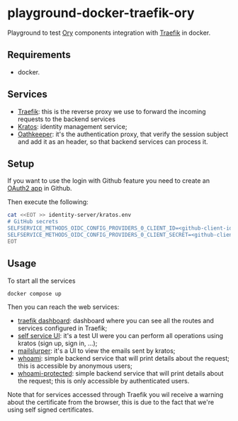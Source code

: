 # playground-docker-traefik-ory

Playground to test [Ory](https://www.ory.sh/) components integration with
[Traefik](https://traefik.io/) in docker.

## Requirements

* docker.

## Services

* [Traefik](https://traefik.io/): this is the reverse proxy we use to forward
  the incoming requests to the backend services
* [Kratos](https://www.ory.sh/kratos/): identity management service;
* [Oathkeeper](https://www.ory.sh/oathkeeper/): it's the authentication proxy,
  that verify the session subject and add it as an header, so that backend
  services can process it.

## Setup

If you want to use the login with Github feature you need to create an
[OAuth2 app](https://www.ory.sh/docs/guides/social-signin/github) in Github.

Then execute the following:

```sh
cat <<EOT >> identity-server/kratos.env
# GitHub secrets
SELFSERVICE_METHODS_OIDC_CONFIG_PROVIDERS_0_CLIENT_ID=<github-client-id>
SELFSERVICE_METHODS_OIDC_CONFIG_PROVIDERS_0_CLIENT_SECRET=<github-client-secret>
EOT
```

## Usage

To start all the services

```bash
docker compose up
```

Then you can reach the web services:

* [traefik dashboard](https://localhost): dashboard where you can see all the
  routes and services configured in Traefik;
* [self service UI](https://localhost/website/): it's a test UI were you can
  perform all operations using kratos (sign up, sign in, ...);
* [mailslurper](http://localhost:4436): it's a UI to view the emails sent by
  kratos;
* [whoami](http://localhost/whoami): simple backend service that will print
  details about the request; this is accessible by anonymous users;
* [whoami-protected](http://localhost/whoami-protected): simple backend service
  that will print details about the request; this is only accessible by
  authenticated users.

Note that for services accessed through Traefik you wil receive a warning about
the certificate from the browser, this is due to the fact that we're using self
signed certificates.
